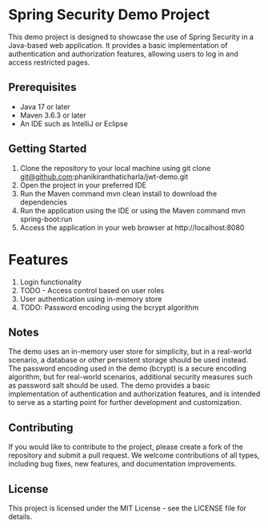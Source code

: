 # Spring Security Demo Project
This demo project is designed to showcase the use of Spring Security in a Java-based web application. It provides a basic implementation of authentication and authorization features, allowing users to log in and access restricted pages.

## Prerequisites
- Java 17 or later
- Maven 3.6.3 or later
- An IDE such as IntelliJ or Eclipse
## Getting Started

1. Clone the repository to your local machine using git clone git@github.com:phanikiranthaticharla/jwt-demo.git
2. Open the project in your preferred IDE
3. Run the Maven command mvn clean install to download the dependencies
4. Run the application using the IDE or using the Maven command mvn spring-boot:run
5. Access the application in your web browser at http://localhost:8080
# Features
1. Login functionality
2. TODO - Access control based on user roles
3. User authentication using in-memory store
4. TODO: Password encoding using the bcrypt algorithm
## Notes
The demo uses an in-memory user store for simplicity, but in a real-world scenario, a database or other persistent storage should be used instead.
The password encoding used in the demo (bcrypt) is a secure encoding algorithm, but for real-world scenarios, additional security measures such as password salt should be used.
The demo provides a basic implementation of authentication and authorization features, and is intended to serve as a starting point for further development and customization.
## Contributing
If you would like to contribute to the project, please create a fork of the repository and submit a pull request. We welcome contributions of all types, including bug fixes, new features, and documentation improvements.

## License
This project is licensed under the MIT License - see the LICENSE file for details.


